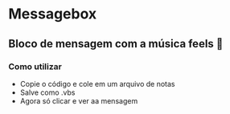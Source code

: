# Messagebox

## Bloco de mensagem com a música feels 🤍

### Como utilizar
- Copie o código e cole em um arquivo de notas 
- Salve como .vbs
- Agora só clicar e ver aa mensagem 
